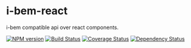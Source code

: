 # i-bem-react

i-bem compatible api over react components.

[![NPM version](http://img.shields.io/npm/v/i-bem-react.svg?style=flat)](http://www.npmjs.org/package/i-bem-react)
[![Build Status](http://img.shields.io/travis/Yeti-or/i-bem-react/master.svg?style=flat&label=tests)](https://travis-ci.org/Yeti-or/i-bem-react)
[![Coverage Status](https://img.shields.io/coveralls/Yeti-or/i-bem-react.svg?branch=master&style=flat)](https://coveralls.io/r/Yeti-or/i-bem-react)
[![Dependency Status](http://img.shields.io/david/Yeti-or/i-bem-react.svg?style=flat)](https://david-dm.org/Yeti-or/i-bem-react)


